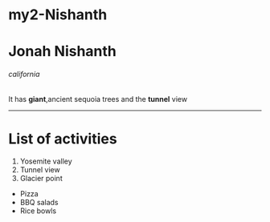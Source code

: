 # my2-Nishanth
# Jonah Nishanth
###### california
It has **giant**,ancient sequoia trees and the **tunnel** view

---
# List of activities

1. Yosemite valley
2. Tunnel view
3. Glacier point

- Pizza
- BBQ salads
- Rice bowls
